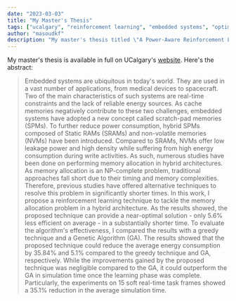 ```yaml
---
date: "2023-03-03"
title: "My Master's Thesis"
tags: ["ucalgary", "reinforcement learning", "embedded systems", "optimization", "thesis"]
author: "masoudkf"
description: "My master's thesis titled \"A Power-Aware Reinforcement Learning Technique for Memory Allocation in Real-time Embedded Systems\"."
---
```


My master's thesis is available in full on UCalgary's [website](https://prism.ucalgary.ca/handle/1880/112938). Here's the abstract:

> Embedded systems are ubiquitous in today's world. They are used in a vast number of applications, from medical devices to spacecraft. Two of the main characteristics of such systems are real-time constraints and the lack of reliable energy sources. As cache memories negatively contribute to these two challenges, embedded systems have adopted a new concept called scratch-pad memories (SPMs). To further reduce power consumption, hybrid SPMs composed of Static RAMs (SRAMs) and non-volatile memories (NVMs) have been introduced. Compared to SRAMs, NVMs offer low leakage power and high density while suffering from high energy consumption during write activities. As such, numerous studies have been done on performing memory allocation in hybrid architectures. As memory allocation is an NP-complete problem, traditional approaches fall short due to their timing and memory complexities. Therefore, previous studies have offered alternative techniques to resolve this problem in significantly shorter times. In this work, I propose a reinforcement learning technique to tackle the memory allocation problem in a hybrid architecture. As the results showed, the proposed technique can provide a near-optimal solution - only 5.6% less efficient on average - in a substantially shorter time. To evaluate the algorithm's effectiveness, I compared the results with a greedy technique and a Genetic Algorithm (GA). The results showed that the proposed technique could reduce the average energy consumption by 35.84% and 5.1% compared to the greedy technique and GA, respectively. While the improvements gained by the proposed technique was negligible compared to the GA, it could outperform the GA in simulation time once the learning phase was complete. Particularly, the experiments on 15 soft real-time task frames showed a 35.1% reduction in the average simulation time.
